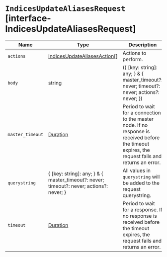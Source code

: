 # `IndicesUpdateAliasesRequest` [interface-IndicesUpdateAliasesRequest]

| Name | Type | Description |
| - | - | - |
| `actions` | [IndicesUpdateAliasesAction](./IndicesUpdateAliasesAction.md)[] | Actions to perform. |
| `body` | string | ({ [key: string]: any; } & { master_timeout?: never; timeout?: never; actions?: never; }) | All values in `body` will be added to the request body. |
| `master_timeout` | [Duration](./Duration.md) | Period to wait for a connection to the master node. If no response is received before the timeout expires, the request fails and returns an error. |
| `querystring` | { [key: string]: any; } & { master_timeout?: never; timeout?: never; actions?: never; } | All values in `querystring` will be added to the request querystring. |
| `timeout` | [Duration](./Duration.md) | Period to wait for a response. If no response is received before the timeout expires, the request fails and returns an error. |
